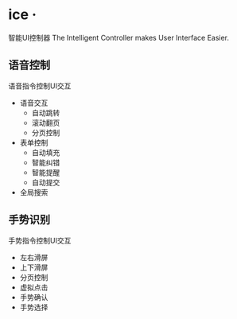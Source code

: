 # ice ·
智能UI控制器
The Intelligent Controller makes User Interface Easier.

## 语音控制

语音指令控制UI交互

- 语音交互
  - 自动跳转
  - 滚动翻页
  - 分页控制
- 表单控制
  - 自动填充
  - 智能纠错
  - 智能提醒
  - 自动提交
- 全局搜索

## 手势识别

手势指令控制UI交互

- 左右滑屏
- 上下滑屏
- 分页控制
- 虚拟点击
- 手势确认
- 手势选择